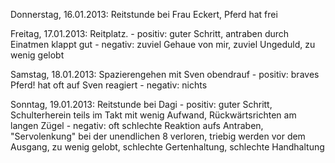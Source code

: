 Donnerstag, 16.01.2013: Reitstunde bei Frau Eckert, Pferd hat frei 

Freitag,    17.01.2013: Reitplatz.
                        - positiv: guter Schritt, antraben durch Einatmen klappt gut
                        - negativ: zuviel Gehaue von mir, zuviel Ungeduld, zu wenig gelobt
                        
Samstag,    18.01.2013: Spazierengehen mit Sven obendrauf 
                        - positiv: braves Pferd! hat oft auf Sven reagiert
                        - negativ: nichts
                        
Sonntag,    19.01.2013: Reitstunde bei Dagi 
                        - positiv: guter Schritt, Schulterherein teils im Takt mit wenig Aufwand, Rückwärtsrichten am langen Zügel
                        - negativ: oft schlechte Reaktion aufs Antraben, "Servolenkung" bei der unendlichen 8 verloren, triebig werden vor dem Ausgang, zu wenig gelobt, schlechte Gertenhaltung, schlechte Handhaltung
                        
